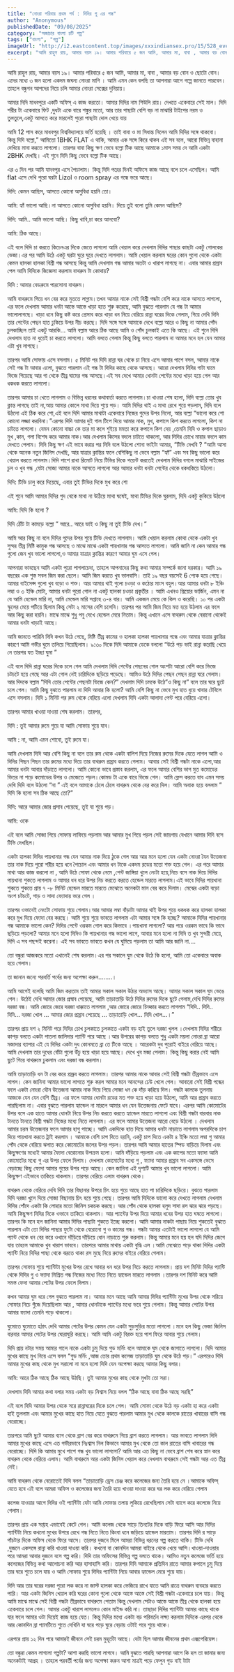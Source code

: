 ```yaml
---
title: "নোংরা পরিবার প্রথম পর্ব : দিদির গু এর গন্ধ"
author: "Anonymous"
publishedDate: "09/08/2025"
category: "অজাচার বাংলা চটি গল্প"
tags: ["বাংলা", "গল্প"]
imageUrl: "http://i2.eastcontent.top/images/xxxindiansex.pro/15/528_everywhere_coupled.jpg"
excerpt: "আমি রাহুল রায়, আমার বয়স ১৯। আমার পরিবারে ৫ জন আমি, আমার মা, বাবা , আমার বড় বোন ও ছোটো বোন। এদের মধ্যে ৩ জন হলো একদম জঘন্য নোংরা মাগি । আমি এমন কেন বলছি তা আপনারা আগে গল্পে জানতে পারবেন। তাহলে বন্ধু..."
---
```


আমি রাহুল রায়, আমার বয়স ১৯। আমার পরিবারে ৫ জন আমি, আমার মা, বাবা , আমার বড় বোন ও ছোটো বোন। এদের মধ্যে ৩ জন হলো একদম জঘন্য নোংরা মাগি । আমি এমন কেন বলছি তা আপনারা আগে গল্পে জানতে পারবেন। তাহলে বন্ধুগন আপদের নিয়ে চলি আমার নোংরা সেক্সের দুনিয়ায়।


আমার দিদি মাধবপুরে একটি অফিস্ এ কাজ করতো। আমার দিদির নাম শিউলি রায়। দেখতে একেবারে সেই মাল। দিদি শরীর টা একেবারে ফিট ,দুধটা একে বারে শঙ্কুর মতো, আর তার পাছাটা বেশি বড় না মাঝারি টাইপের নরম ও তুলতুলে,একটু আসতে করে মারলেই পুরো পাছাটা দোল খেয়ে যায়


আমি 12 পাস করে মাধবপুর বিশ্ববিদ্যালয়ে ভর্তি হয়েছি । তাই বাবা ও মা সিধান্ত নিলেন আমি দিদির সঙ্গে থাকবো। কিন্তু দিদি বল্লো,” আমিতো 1BHK FLAT এ থাকি, আমার এক সঙ্গে কিরে থাকব এই সব বলে, আরো বিভিন্ন বাহানা দেখিয়ে মানা করতে লাগলো। তারপর বাবা কিছু ক্ষণ ভেবে বল্লো টিক আছে আমাকে ১মাস সময় দে আমি একটা 2BHK দেখছি। এই শুনে দিদি কিছু ভেবে বল্লো টিক আছে।


এর ৩ দিন পর আমি যাদবপুর এসে পৈচালাম। কিন্তু দিদি পরের দিনই অফিসে কাজ আছে বলে চলে এসেছিল। আমি flat এসে দেখি পুরো ঘরটা Lizol ও room spray এর গন্ধে ভরে আছে।

দিদি: কেমন আছিস, আসতে কোনো অসুবিধা হয়নি তো।

আমি: হ্যাঁ ভালো আছি।না আসতে কোনো অসুবিধা হয়নি। দিয়ে তুই বলো তুমি কেমন আছিস?

দিদি: আমি.. আমি ভালো আছি। কিছু খাবি,চা করে আনবো?

আমি: ঠিক আছে।

এই বলে দিদি চা করতে কিচেনএর দিকে জেতে লাগলো আমি খেয়াল করে দেখলাম দিদির পাছার কাছটা একটু গোলকের ভেজা।এর পর আমি উঠে একটু ঘরটা ঘুরে ঘুরে দেখতে লাগলাম। আমি খেয়াল করলাম ঘরের কোন গুলো থেকে একটা কেমন হালকা হালকা বিশ্রী গন্ধ আসছে কিন্তু আমি দেখলাম গন্ধ আমার অতটা ও খারাপ লাগছে না। এবার আমার প্রস্রাব পেল আমি দিদিকে জিজ্ঞেসা করলাম বাথরুম টা কোথায়?

দিদি : আমার বেডরুমে পারসোনা বাথরুম।

আমি বাথরুমে গিয়ে ধন বের করে মুততে লাগ্লাম।তখন আমার নাকে সেই বিশ্রী গন্ধটা বেশি করে নাকে আসতে লাগলো, এর ফলে দেখলাম আমার ধনটা আস্তে আস্তে খাড়া হতে শুরু করেছে, আমি বুঝতে পারলাম যে গন্ধ টা আমার ভালোলাগছে। খাড়া ধনে কিছু কষ্ট করে প্রেসাব করে খাড়া ধন নিয়ে বেরিয়ে রান্না ঘরের দিকে গেলাম, গিয়ে দেখি দিদি তার পেন্টের পেছন হাত ঢুকিয়ে উপর নীচ করছে। দিদি সঙ্গে সঙ্গে আমাকে দেখে বল্লো আরে ও কিছু না আমার পোঁদ চুলকাচ্ছিল তাই একটু আরকি… আমি বল্লাম আরে ঠিক আছে আমি ও পোঁদ চুলকাই এতে কি আছে। এই শুনে দিদি দেখলাম হাত না ধুয়েই চা করতে লাগলো। আমি বলতে গেলাম কিন্তু কিছু বলতে পারলাম না আমার মনে হল যেন আমার এটা খুব লাগছে।

তারপর আমি সোফায় এসে বসলাম। ৫ মিনিট পর দিদি রান্না ঘর থেকে চা নিয়ে এসে আমার পাশে বসল, আমার নাকে সেই গন্ধ টা আবার এলো, বুঝতে পারলাম এই গন্ধ টা দিদির কাছে থেকে আসছে। আরো দেখলাম দিদির গাটা ঘামে ভিজে গিয়েছে আর গা থেকে তীব্র ঘামের গন্ধ আসছে।এই সব দেখে আমার ধোনটা পেন্টের মধ্যে খাড়া হয়ে গেল আর ধকধক করতে লাগলো।

তারপর আমার চা খেতে লাগলাম ও বিভিন্ন ধরনের কথাবার্তা করতে লাগলাম।চা খাওয়া শেষ হলো, দিদি বল্লো তোর খুব ক্লান্ত লাগছে তাই না,আয় আমার কোলে মাথা দিয়ে শুয়ে পড়। আমি দিদির থাই এ মাথা রেখে শুয়ে পড়লাম, দিদি বলে উঠলো এই ঠিক করে শো,এই বলে দিদি আমার মাথাটা একেবারে নিজের গুদের উপর নিলো, আর বল্লো “ভালো করে শো কোনো লজ্জা করবিনা।”এরপর দিদি আমার দুই গাল টিপে দিয়ে আমার নাক, মুখ, কপালে কিশ করতে লাগলো, কিশ না চাটতে লাগলো। যেমন কোনো বাচ্চা কে তার মা কলে শুইয়ে মমতা করে কপালে কিশ দেয় ,তেমনি দিদি ও কপাল ছাড়াও মুখ ,কান, গলা বিশেষ করে আমার নাক।আর দেখলাম কিসের বদলে চাটতে থাকলো, আর দিদির চোখে মায়ার বদলে কাম দেখতে পেলাম। দিদি কিছু ক্ষণ এই ভাবে করার পর দিদি বলে উঠলো শোনা ভাইটা আমার, “টিভি দেখবি ? “আমি আসা থেকে অনেক নতুন জিনিস দেখছি, আর যাত্রার ক্লান্তির ফলে বেশিকিছু না ভেবে বল্লাম “হ্যাঁ” এবং সব কিছু ভালো করে খেয়াল করতে লাগলাম।দিদি পাশে রাখা রিমোট নিয়ে টিভির দিকে পয়েন্ট করতেই দেখলাম দিদির বগলে মাঝারি সাইজের চুল ও খুব গন্ধ ,যেটা সোজা আমার নাকে আসতে লাগলো আর আমার ধনটা ধনটা পেন্টের থেকে ধকধকিয়ে উঠলো।

দিদি: টিভি চালু করে দিয়েছে, এবার তুই টিভির দিকে মুখ করে শো

এই শুনে আমি আমার দিদির গুদ থেকে মাথা না উঠিয়ে মাথা ঘষেই, মাথা টিভির দিকে ঘুরলাম, দিদি একটু কুকিয়ে উঠলো

আমি: দিদি কি হলো ?

দিদি ঠোঁট টা কামড়ে বল্লো ” আরে.. আরে ভাই ও কিছু না তুই টিভি দেখ।”

আমি আর কিছু না বলে দিদির গুদের উপর শুয়ে টিভি দেখতে লাগলাম। আমি খেয়াল করলাম কোথা থেকে একটা খুব সুন্দর তীব্র মিষ্টি কামুক গন্ধ আসছে ও মাঝে মাঝে একটা পায়খানার গন্ধ আসতে লাগলো। আমি জানি না কেন আমার গন্ধ গুলো জেন খুব ভালো লাগলো,ও আমার যাত্রার ক্লান্তির কারণে আমার ঘুম এসে গেল।


আপনারা ভাবছেন আমি একটা পুরো পাগলাচেদা, তাহলে আপনাদের কিছু কথা আমার সম্পর্কে জানা দরকার। আমি ১৯ বছরের এক শুস্ত সবল জিম করা ছেলে। আমি জিম করতে খুব ভালবাসি। তাই ১৯ বছর বয়সেই 6 প্যেক হয়ে গেছে। আমার বাইসেপ্স গুলো খুব বড়ো ও শক্ত। আর আমার থাই গুলো চওড়া ও কঠোর মাংস বহুল।আর আমার ধনটা ৮ ইঞ্চি লম্বা ও ৩ ইঞ্চি মোটা, আমার ধনটা পুরো গোল না একটু হালকা চওড়া প্রকৃতীর । আমি এখনও প্রিয়োর‌ ভার্জিন, এমন না যে আমি হেন্ডেল মারি না, আমি মেন্ডেল মারি সপ্তাহে ৩-৪ বার। আমি একজন মেয়ে কে কিস ও করেছি। ১০ পর একটা স্কুলের মেয়ে পটিয়ে ছিলাম কিন্তু সেটা ২ মাসের বেশি চলেনি। তারপর পর আমি জিম নিয়ে মত্ত হয়ে উঠলাম এর ফলে আর কিছু করা হয়নি। মাঝে মাঝে শুধু পনু দেখে হেন্ডেল মেরে নিতাম। কিন্তু এখানে এসে বাথরুম থেকে বেরানো থেকেই আমার ধনটা খাড়াই আছে।

আমি জানতে পারিনি দিদি কখন উঠে গেছে, মিষ্টি তীব্র কামের ও হালকা হালকা পায়খানার গন্ধে এবং আমার যাত্রার ক্লান্তির কারণে আমি গভীর ঘুমে তলিয়ে গিয়েছিলাম। ৯:৩০ দিকে দিদি আমাকে ডেকে বললো “উঠে পড় ভাই রান্না করেছি খেয়ে নে তারপর যত ইচ্ছা ঘুমা ”

এই বলে দিদি রান্না ঘরের দিকে চলে গেল আমি দেখলাম দিদি পেন্টের পেছনের গোল অংশটা আরো বেশি করে ভিজে চটচটে হয়ে গেছে আর এটা গোল নেই চারিদিকে ছড়িয়ে পড়েছে। আমিও উঠে দিদির পেছন পেছন রান্না ঘরে গেলাম। আর দিদকে বল্লাম “দিদি তোর পেন্টের পেছনটা ভিজে কেন?” দেখলাম দিদি চমকে উঠে”ও কিছু না” বলে তার ঘরে ছুটে চলে গেল। আমি কিছু বুঝতে পারলাম না দিদি আবার কি হলো? আমি বেশি কিছু না ভেবে মুখ হাত ধুয়ে খাবার টেবিলে এসে বসলাম। দিদি ১ মিনিট পর রুম থেকে বেরিয়ে এলো দেখলাম দিদি একটা আলাদা পেন্ট পরে বেরিয়ে এলো।

তারপর আমার খাওয়া দাওয়া শেষ করলাম। তারপর,

দিদি : তুই আমার রুমে শুয়ে যা আমি সোফায় শুয়ে যাব।

আমি : না, আমি এমন শোবো, তুই রুমে যা।

আমি দেখলাম দিদি আর বেশি কিছু না বলে তার রুম থেকে একটা বালিশ দিয়ে নিজের রুমের দিকে যেতে লাগল আমি ও দিদির পিছন পিছন তার রুমের মধ্যে দিয়ে তার বাথরুম প্রস্রাব করতে গেলাম। আবার সেই বিশ্রী গন্ধটা নাকে এলো,আর আমার ধনটা আবার দাঁড়াতে লাগলো। আমি কোনো ভাবে প্রস্তাব করলাম, এর ফলে আমার বেশির ভাগ মুত কমোডের ভিতর না পড়ে কমোডের উপর ও মেজেতে পড়ল।কোমড টা একে বারে ভিজে গেল। আমি ফ্লেস করতে যাব এমন সময় দেখি দিদি বলে উঠলো “না ” এই বলে আমাকে ঠেলে ঠেলে বাথরুম থেকে বের করে দিল। আমি অবাক হয়ে বললাম ” দিদি কি হলো সব ঠিক আছে তো?”

দিদি: আরে আমার জোর প্রসাব পেয়েছে, তুই যা শুয়ে পড়।

আমি: ওকে

এই বলে আমি সোজা গিয়ে সোফায় লাফিয়ে পড়লাম আর আমার মুখ গিয়ে পড়ল সেই জায়গায় যেখানে আমার দিদি বসে টিভি দেখছিল।

একটা হালকা দিদির পায়খানার গন্ধ যেন আমার নাক দিয়ে ঠুকে গেল আর আর মনে হলো যেন একটা নোংরা যৈন উত্তেজনা তার নাক দিয়ে পুরো শরীর হয়ে ধনে পৈচোল এবং আমার ধন টাকে একদম রডের মতো শক্ত হয়ে গেল। এর পরে আমার মাথা আর কাজ করলো না , আমি উঠে সোফা থেকে নেমে ,পেন্ট জাঙ্গিয়া খুলে নেংটা হয়ে,নিচে বসে নাক দিয়ে দিদির পায়খানা শুকতে লাগলাম ও আমার ধন ধরে উপর নিচ করতে করতে হেন্ডেল মারতে লাগলাম।এই ভাবে দিদির পায়খানা শুকতে শুকতে প্রায় ৭ -৮ মিনিট হেন্ডেল মারতে মারতে মেঝেতে অনেকটা মাল বের করে দিলাম। মেঝের একটা বড়ো অংশ চটচটে, গাড় ও সাদা ফ্যোদায় ভরে গেল ।


তারপর ওভাবেই নেংটো সোফায় শুয়ে গেলাম।আর আমার লম্বা বাঁড়াটা আমার থাই উপর শুয়ে ধকধক করে হালকা হালকা করে মুখ দিয়ে ফ্যেদা বের করছে। আমি শুয়ে শুয়ে ভাবতে লাগলাম এটা আমার সঙ্গে কি হচ্ছে? আমাকে দিদির পায়খানার গন্ধ আমাকে ভালো কেন? দিদির পেন্টে ওরকম গোল করে কিভাবে ।পায়খানা লাগলো? আর পরে ওরকম ভাবে কি ভাবে ছড়িয়ে পড়লো? আমার মনে হলো দিদিও কি পায়খানার গন্ধ ভালো লাগে, আবার মনে হলো না দিদি ত খুব সুন্দরী মেয়ে, দিদি এ সব পছন্দই করেনা। এই সব ভাবতে ভাবতে কখন যে ঘুমিয়ে পড়লাম তা আমি আর জানি না….

তো বন্ধুরা আজকরে মতো এখানেই শেষ করলাম।এর পর সকালে ঘুম থেকে উঠে কি হলো, আমি তো একেবারে অবাক হয়ে গেলাম।

তা জানান জন্যে পরবর্তি পর্বের জন্য অপেক্ষা করুন……..।

আমি আগেই বলেছি আমি জিম করতাম তাই আমার সকাল সকাল উঠার অভ্যাস আছে। আমার সকাল সকাল ঘুম ভেঙে গেল। উঠেই দেখি আমার জোর প্রস্বাব পেয়েছে, আমি তাড়াতাড়ি উঠে দিদির রুমের দিকে ছুটে গেলাম,দেখি দিদির রুমের দরজা বন্ধ। আমি জোরে জেরে দরজা ধাক্কাতে লাগলাম ,আর জোরে জোরে চিত্কার করতে লাগলাম “দিদি.. দিদি.. দিদি… দরজা খোল … আমার জোর প্রস্রাব পেয়েছে … তাড়াতাড়ি খোল… দিদি খোল…।”

তারপর প্রায় দশ ২ মিনিট পরে দিদির চোখ চুলকাতে চুলকাতে একটা বড় হাই তুলে দরজা খুলল ।দেখলাম দিদির শরীরে কাপড় বলতে একটা পাতলা জালিদার প্যান্টি পরে আছে ।আর উপরের কাপড় বলতে শুধু একটা ময়লা নোংরা ব্রা আরো মজাদার ব্যাপার এই যে দিদির একটা দুধ কোনমতে ব্রা তে টিকে আছে । আরেকটা দুধ পুরোই বাইরে বেরিয়ে আছে।আমি দেখলাম তার দুধের বোঁটা গুলো উঁচু হয়ে খাড়া হয়ে আছে। দেখে খুব মজা পেলাম। কিন্তু কিছু করার নেই আমি ছুটে গিয়ে বাথরুমে ঢুকলাম এবং দরজা বন্ধ করলাম।

আমি তাড়াতাড়ি ধন টা বের করে প্রস্রূব করতে লাগলাম। তারপর আমার নাকে আবার সেই বিশ্রী গন্ধটা তীব্রভাবে এসে লাগল। কেন জানিনা আমার ভালো লাগতে শুরু করল আমার মনে আনন্দের ঢেউ খেলে গেল। আবারো সেই বিশ্রী গন্ধের ফলে একটা নোংরা যৌন উত্তেজনা আমার নাক দিয়ে গিয়ে সোজা ধন কে দাঁড় করিয়ে দিল। গন্ধটা কালকে তুলনায় আজকে যেন যেন বেশি তীব্র। এর ফলে আমার ধোনটা রডের মত শক্ত হয়ে খাড়া হয়ে উঠলো, আমি আর প্রস্রাব করতে পারছিলাম না। এবার বুঝতে পারলাম হ্যান্ডেল না মারলে আমার ধন যেন উত্তেজনায় ফেটে যাবে। এরপর আমি কোমোটের উপর বসে এক হাতে আমার ধোনটা নিয়ে উপর নিচ করতে করতে হ্যান্ডেল মারতে লাগলো এবং বিশ্রী গন্ধটা বারবার নাক টানতে টানতে বিশ্রী গন্ধটা নিজের মধ্যে নিতে লাগলাম। এর ফলে আমার উত্তেজনা আরো বেড়ে উঠলো । দেখলাম আমার চরম উত্তেজনার ফলে আমার হাগু পাচ্ছে। আমি একদিকে হাত দিয়ে আমার ধনটা নাড়াতে লাগলাম অপরদিকে চাপ দিয়ে পায়খানা করতে ট্রাই করলাম । আমাকে বেশি চাপ দিতে হয়নি, একটু চাপ দিতে একটা ৪ ইঞ্চি মতো লম্বা গু আমার পোঁদ থেকে বেরিয়ে ঝলাত করে কোমোটের জলের উপর পড়ল। তারপর আমি আমার হাতের স্পিড বাড়িয়ে দিলাম এবং কিছুক্ষণের মধ্যেই আমার ফ্যৈদা বেরোনোর উপক্রম হলো। আমি দাঁড়িয়ে পড়লাম এবং এক কাপের মতো ফ্যাদা আমি কোমোটের মধ্যে গু এর উপর ফেলে দিলাম। দেখলাম কোমোটের মধ্যে গু , ফ্যাদা আমার প্রস্রাব সব একসঙ্গে ভেসে বেড়াচ্ছে কিছু ফ্যেদা আমার গুয়ের উপর পড়ে আছে। কেন জানিনা এই দৃশ্যটি আমার খুব ভালো লাগলো। আমি কিছুক্ষণ এইভাবে তাকিয়ে থাকলাম। তারপর বেরিয়ে এলাম বাথরুম থেকে।

বাথরুম থেকে বেরিয়ে দেখি দিদি তার বিছানার উপরে চিৎ হয়ে শুয়ে আছে হাত পা চারিদিকে ছড়িয়ে। বুঝতে পারলাম দিদি দরজা খুলে দিয়ে সোজা বিছানায় চিৎ হয়ে শুয়ে গেছে। তারপর আমি দিদিকে ভালো করে দেখতে লাগলাম দেখলাম দিদির পোঁদে একটা কি লোহার মতো জিনিস চকচক করছে। আর পোঁদ থেকে হালকা হলুদ সাদা রস ঝরে ঝরে পড়ছে। আমি কিছুক্ষণ দিদির দিকে ওভাবে তাকিয়ে থাকলাম। আর প্যান্টের উপর দিয়ে আমার ধনের উপর হাত ঘষতে লাগলো। তারপর কি মনে হল জানিনা আমার দিদির পাছাটা শুকতে ইচ্ছে করলো। আমি আমার নাকটা পাছায় নিয়ে শুকতেই বুঝতে পারলাম এটা তো দিদির পাছার ফুটো থেকে বেরোনো গু ও কামের গন্ধ। গন্ধটা আমার এতটাই ভালো লাগলো যে আমি প্যান্ট থেকে ধন বের করে ওখানে দাঁড়িয়ে দাঁড়িয়ে ধোন নাড়াতে শুরু করলাম। কিন্তু আমার মনে হয় হল যদি দিদির জেগে যায় তাহলে আমাকে খুব খারাপ ভাববে। তারপরে আমার মাথায় একটা বুদ্ধি এল ।আমি মেঝেতে পড়ে থাকা দিদির একটা প্যান্টি নিয়ে দিদির পাছা থেকে ঝরতে থাকা রস মুছে নিয়ে রুমের বাইরে বেরিয়ে গেলাম।

তারপর সোফায় শুয়ে প্যান্টিটা মুখের উপর রেখে আবার ধন ধরে উপর নিচে করতে লাগলাম। প্রায় দশ মিনিট দিদির প্যান্টি থেকে দিদির গু ও ফ্যাদা মিশ্রিত গন্ধ নিজের মধ্যে নিতে নিতে হ্যান্ডেল মারতে লাগলাম ।তারপর দশ মিনিট করে আমি সমস্ত ফেদা আমার পেটের উপর ফেলে দিলাম।

কখন আমার ঘুম ধরে গেল বুঝতে পারলাম না। আমার মনে আছে আমি আমার দিদির প্যান্টিটা মুখের উপর থেকে সরিয়ে সোফার নিচে গুঁজে দিয়েছিলাম আর , আমার ধোনটাকে প্যান্টের মধ্যে ভরে শুয়ে গেলাম। কিন্তু আমার পেটের উপর আমার ফ্যাদা তেমনি পড়ে থাকলো।

ঘুমোতে ঘুমোতে হঠাৎ দেখি আমার পেটের উপর কেমন যেন একটা সুড়সুড়ির মতো লাগলো ।মনে হল কিছু ভেজা জিনিস বারবার আমার পেটের উপর ঘোরাঘুরি করছে। আমি আমি একটু বিরক্ত হয়ে পাশ ফিরে আবার শুয়ে গেলাম।

দিদি প্রায় নটার সময় আমার গালে নাকে একটা চুমু দিয়ে গুড মর্নিং বলে আমাকে ঘুম থেকে জাগাতে লাগলো। দিদি আমার মুখের কাছে মুখ নিয়ে এসে বলল “গুড মর্নিং ,আজ তোর প্রথম কলেজ তাড়াতাড়ি ঘুম থেকে উঠে পড়।” এরপরেও দিদি আমার মুখের কাছ থেকে মুখ সরালো না মনে হলো দিদি যেন অপেক্ষা করছে আমার কিছু বলার।

আমি: আরে ঠিক আছে ঠিক আছে উঠছি। তুই আমার মুখের কাছ থেকে মুখটা তো সরা।

দেখলাম দিদি আমার কথা বলার সময় একটা বড় নিশ্বাস নিয়ে বলল “ঠিক আছে বাবা ঠিক আছে সরছি”

এই বলে দিদি আমার উপর থেকে সরে রান্নাঘরের দিকে চলে গেল। আমি সোফা থেকে উঠে বড় একটা হা করে একটা হাই তুললাম এবং আমার মুখের কাছে হাত নিয়ে যেতে বুঝতে পারলাম আমার মুখ থেকে কালকে রাতের খাবারের বাসি গন্ধ বেরোচ্ছে।

তারপরে আমি ছুটে আমার ব্যাগ থেকে ব্রাশ বের করে বাথরুমে গিয়ে ব্রাশ করতে লাগলাম। আর ভাবতে লাগলাম দিদি আমার মুখের কাছে এসে এত গভীরভাবে নিঃশ্বাস নিল কিভাবে আমার মুখ থেকে তো কাল রাতের বাসি খাবারের গন্ধ বেরোচ্ছে। দিদি কি আমার মুখে পাশে গন্ধ খুব ভালো লাগলো? আমি আর এত কিছু না ভেবে ব্রাশ শেষ করে স্নান করে বাথরুম থেকে বেরিয়ে এলাম। আমি বাথরুমে আর একটা জিনিস খেয়াল করে দেখলাম বাথরুমে সেই গন্ধটা আর এত তীব্র নেই।

আমি বাথরুম থেকে বেরোতেই দিদি বলল “তাড়াতাড়ি ড্রেস চেঞ্জ করে কলেজের জন্য তৈরি হয়ে নে ।আমাকে অফিস্ যেতে হবে এই বলে আমরা অফিস ও কলেজের জন্য তৈরি হয়ে খাওয়া দাওয়া করে ঘর লক করে বেরিয়ে গেলাম

কলেজ যাওয়ার আগে দিদির ওই প্যান্টিটা যেটা আমি সোফার তলায় লুকিয়ে রেখেছিলাম সেটা ব্যাগে করে কলেজে নিয়ে গেলাম।

তারপর প্রায় এক সপ্তাহ এভাবেই কেটে গেল। আমি কলেজ থেকে সাড়ে তিনটের দিকে বাড়ি ফিরে আসি আর দিদির প্যান্টিটা নিয়ে কখনো মুখের উপরে রেখে গন্ধ নিতে নিতে কিংবা ধনে জড়িয়ে হ্যান্ডেল মারতাম। তারপর দিদি র সাড়ে পাঁচটার দিকে অফিস থেকে ফিরে আসে। তারপর দুজনে মিলে আমরা বিভিন্ন ধরনের গল্প করতে থাকি। টিভি দেখি ,দুজনে একসঙ্গে রান্না করি খাওয়া দাওয়া করি। কখনো বা কোনদিন আমরা বাইরে থেকে খেয়ে আসি।খাওয়া-দাওয়ার পরে আমরা আবার দুজনে বসে গল্প করি। দিদি তার অফিসের বিভিন্ন গল্প বলতে থাকে। আমিও নতুন কলেজে ভর্তি হয়ে কলেজের বিভিন্ন কথা আলোচনা করি আর হাসাহাসি করি। তারপর দিদি আমাকে প্রতিদিন রাতে আমার কপালে চুমু দিয়ে তার ঘরে শুতে চলে যায় ও আমি সোফায় শুয়ে দিদির প্যান্টিটা নিয়ে আবার হ্যান্ডেল মেরে শুয়ে যায়।

দিদি আর তার ঘরের দরজা পুরো লক করে না জাস্ট হালকা করে ভেজিয়ে রাখে যাতে আমি রাত্রে বাথরুম ব্যবহার করতে পারি। আর একটা জিনিস খেয়াল করি ঘরের কোনা গুলো থেকে আস্তে আস্তে সেই বিশ্রী গন্ধটা একেবারে চলে যায়। কিন্তু আমি মাঝে মাঝে সেই বিশ্রী গন্ধটা তীব্রভাবে বাথরুমে পেতাম কিন্তু দেখলাম সেটাও আস্তে আস্তে তীব্র থেকে হালকা হয়ে একেবারে চলে গেল। আমার একটু খারাপ লাগলেও কোন মাইন্ড করি না। তাছাড়া দিদির প্যান্টিটা আমার কাছে থাকে যার ফলে আমার ওটা দিয়েই কাজ হয়ে যেত। কিন্তু দিদির মধ্যে একটা বড় পরিবর্তন লক্ষ্য করলাম দিদিকে এরপর থেকে আর কোনদিন ব্রা প্যানটিতে শুতে দেখিনি যা ঘরে পড়ে ঘুরে বেড়ায় ওটাই পরে শুয়ে থাকে।

এরপরে প্রায় ১২ দিন পরে আমারই জীবনে সেই চরম মুহূর্তটা আছে। যেটা ছিল আমার জীবনের প্রথম এক্সপেরিয়েন্স।

তো বন্ধুরা কেমন লাগলো গল্পটা? আশা করছি ভালো লাগবে। আমি বুঝতে পারছি আপনারা আগে কি হল তা জানার জন্য অনেকটাই আগ্রহ । তাহলে পরবর্তী পর্বের জন্য অপেক্ষা করুন আশা মাত্রই পড়ে ফেলুন গুড বাই টাটা
